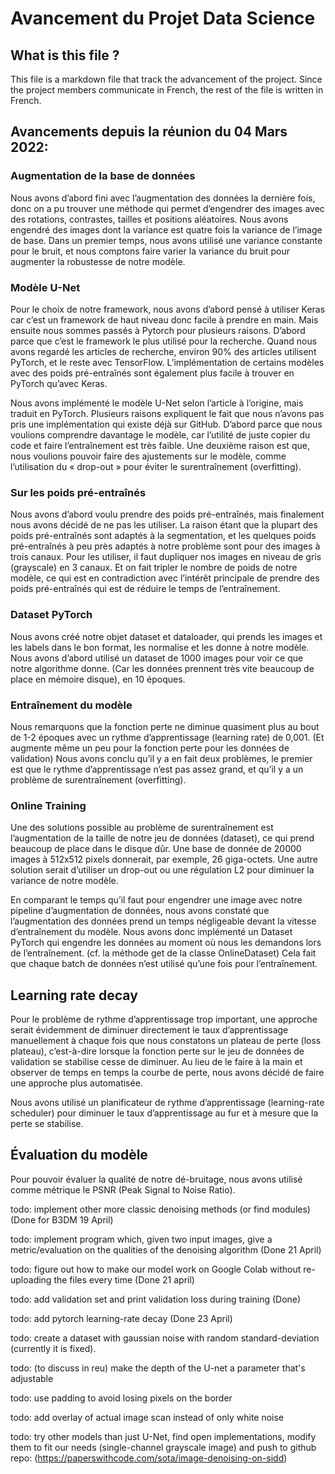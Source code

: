 # Avancement du Projet Data Science

## What is this file ?
This file is a markdown file that track the advancement of the project. Since the project members communicate in French, 
the rest of the file is written in French.

## Avancements depuis la réunion du 04 Mars 2022:

### Augmentation de la base de données
Nous avons d’abord fini avec l’augmentation des données la dernière fois, donc on a pu trouver une méthode qui permet 
d’engendrer des images avec des rotations, contrastes, tailles et positions aléatoires. Nous avons engendré des images 
dont la variance est quatre fois la variance de l’image de base. Dans un premier temps, nous avons utilisé une variance 
constante pour le bruit, et nous comptons faire varier la variance du bruit pour augmenter la robustesse de notre modèle.

### Modèle U-Net
Pour le choix de notre framework, nous avons d’abord pensé à utiliser Keras car c’est un framework de haut niveau donc 
facile à prendre en main. Mais ensuite nous sommes passés à Pytorch pour plusieurs raisons. D’abord parce que c’est le 
framework le plus utilisé pour la recherche. Quand nous avons regardé les articles de recherche, environ 90% des 
articles utilisent PyTorch, et le reste avec TensorFlow. L’implémentation de certains modèles avec des poids 
pré-entraînés sont également plus facile à trouver en PyTorch qu’avec Keras.

Nous avons implémenté le modèle U-Net selon l’article à l’origine, mais traduit en PyTorch. Plusieurs raisons expliquent
le fait que nous n’avons pas pris une implémentation qui existe déjà sur GitHub. D’abord parce que nous voulions
comprendre davantage le modèle, car l’utilité de juste copier du code et faire l’entraînement est très faible. Une
deuxième raison est que, nous voulions pouvoir faire des ajustements sur le modèle, comme l’utilisation du « drop-out »
pour éviter le surentraînement (overfitting). 

### Sur les poids pré-entraînés
Nous avons d’abord voulu prendre des poids pré-entraînés, mais finalement nous avons décidé de ne pas les utiliser. 
La raison étant que la plupart des poids pré-entraînés sont adaptés à la segmentation, et les quelques poids 
pré-entraînés à peu près adaptés à notre problème sont pour des images à trois canaux. Pour les utiliser, il faut 
dupliquer nos images en niveau de gris (grayscale) en 3 canaux. Et on fait tripler le nombre de poids de notre modèle, 
ce qui est en contradiction avec l’intérêt principale de prendre des poids pré-entraînés qui est de réduire le temps
de l’entraînement.

### Dataset PyTorch
Nous avons créé notre objet dataset et dataloader, qui prends les images et les labels dans le bon format, les normalise
et les donne à notre modèle. Nous avons d’abord utilisé un dataset de 1000 images pour voir ce que notre algorithme 
donne. (Car les données prennent très vite beaucoup de place en mémoire disque), en 10 époques. 

### Entraînement du modèle
Nous remarquons que la fonction perte ne diminue quasiment plus au bout de 1-2 époques avec un rythme d’apprentissage
(learning rate) de 0,001. (Et augmente même un peu pour la fonction perte pour les données de validation) Nous avons
conclu qu’il y a en fait deux problèmes, le premier est que le rythme d’apprentissage n’est pas assez grand, et qu’il
y a un problème de surentraînement (overfitting).

### Online Training
Une des solutions possible au problème de surentraînement est l’augmentation de la taille de notre jeu de données
(dataset), ce qui prend beaucoup de place dans le disque dûr. Une base de donnée de 20000 images à 512x512 pixels
donnerait, par exemple, 26 giga-octets. Une autre solution serait d’utiliser un drop-out ou une 
régulation L2 pour diminuer la variance de notre modèle. 

En comparant le temps qu’il faut pour engendrer une image avec notre pipeline
d’augmentation de données, nous avons constaté que l’augmentation des données prend un temps négligeable devant
la vitesse d’entraînement du modèle. Nous avons donc implémenté un Dataset PyTorch qui engendre les données au moment
où nous les demandons lors de l’entraînement. (cf. la méthode get de la classe OnlineDataset) Cela fait que chaque
batch de données n’est utilisé qu’une fois pour l’entraînement. 

## Learning rate decay
Pour le problème de rythme d’apprentissage trop important, une approche serait évidemment de diminuer directement
le taux d’apprentissage manuellement à chaque fois que nous constatons un plateau de perte (loss plateau), c’est-à-dire
lorsque la fonction perte sur le jeu de données de validation se stabilise cesse de diminuer. Au lieu de le faire à la 
main et observer de temps en temps la courbe de perte, nous avons décidé de faire une approche plus automatisée. 

Nous avons utilisé un planificateur de rythme d’apprentissage (learning-rate scheduler) pour diminuer le taux
d’apprentissage au fur et à mesure que la perte se stabilise. 

## Évaluation du modèle
Pour pouvoir évaluer la qualité de notre dé-bruitage, nous avons utilisé comme métrique le PSNR (Peak Signal to Noise
Ratio). 



todo: implement other more classic denoising methods (or find modules) (Done for B3DM 19 April)

todo: implement program which, given two input images, give a metric/evaluation on the qualities of the denoising algorithm (Done 21 April)

todo: figure out how to make our model work on Google Colab without re-uploading the files every time (Done 21 april)

todo: add validation set and print validation loss during training (Done)

todo: add pytorch learning-rate decay  (Done 23 April)



todo: create a dataset with gaussian noise with random standard-deviation (currently it is fixed).

todo: (to discuss in reu) make the depth of the U-net a parameter that's adjustable

todo: use padding to avoid losing pixels on the border

todo: add overlay of actual image scan instead of only white noise

todo: try other models than just U-Net, find open implementations, modify them to fit our needs (single-channel grayscale image) and push to github repo:
(https://paperswithcode.com/sota/image-denoising-on-sidd)
